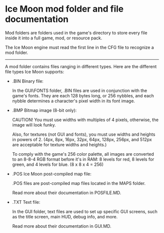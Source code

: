 # Ice Moon mod folder and file documentation
Mod folders are folders used in the game's directory to store every file inside it into a full game, mod, or resource pack.

The Ice Moon engine must read the first line in the CFG file to recognize a mod folder.

  ------

A mod folder contains files ranging in different types. Here are the different file types Ice Moon supports:

-	.BIN Binary file:

	 In the GUI\FONTS folder, .BIN files are used in conjunction with the game's fonts. They are each 128 bytes long, or 256 nybbles, and each nybble determines a character's pixel width in its font image.


-	.BMP Bitmap image (8-bit only):
	
	CAUTION! You must use widths with multiples of 4 pixels, otherwise, the image will look funky.
	
	Also, for textures (not GUI and fonts), you must use widths and heights in powers of 2. (4px, 8px, 16px, 32px, 64px, 128px, 256px, and 512px are acceptable for texture widths and heights.)
	
	To comply with the game's 256 color palette, all images are converted to an 8-8-4 RGB format before it's in RAM:
	8 levels for red, 8 levels for green, and 4 levels for blue. (8 x 8 x 4 = 256)


-	.POS Ice Moon post-compiled map file:

	.POS files are post-compiled map files located in the MAPS folder.
	
	Read more about their documentation in POSFILE.MD.


-	.TXT Text file:

	In the GUI folder, text files are used to set up specific GUI screens, such as the title screen, main HUD, debug info, and more.
	
	Read more about their documentation in GUI.MD.
